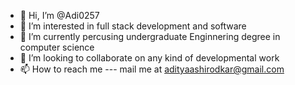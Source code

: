 - 👋 Hi, I’m @Adi0257
- 👀 I’m interested in full stack development and software
- 🌱 I’m currently percusing undergraduate Enginnering degree in computer science 
- 💞️ I’m looking to collaborate on any kind of developmental work
- 📫 How to reach me --- mail me at adityaashirodkar@gmail.com 

<!---
Adi0257/Adi0257 is a ✨ special ✨ repository because its `README.md` (this file) appears on your GitHub profile.
You can click the Preview link to take a look at your changes.
--->
